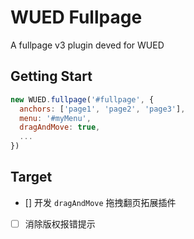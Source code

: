 # WUED Fullpage

A fullpage v3 plugin deved for WUED

## Getting Start

```js
new WUED.fullpage('#fullpage', {
  anchors: ['page1', 'page2', 'page3'],
  menu: '#myMenu',
  dragAndMove: true,
  ...
})
```

## Target

- [] 开发 `dragAndMove` 拖拽翻页拓展插件 
- [ ] 消除版权报错提示

